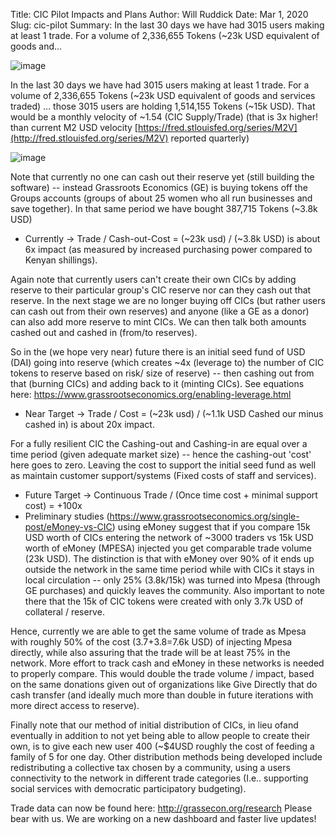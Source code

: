 Title: CIC Pilot Impacts and Plans
Author: Will Ruddick
Date: Mar 1, 2020
Slug: cic-pilot
Summary: In the last 30 days we have had 3015 users making at least 1 trade. For a volume of 2,336,655 Tokens (~23k USD equivalent of goods and...

![image](images/blog/cic-pilot1.webp)

In the last 30 days we have had 3015 users making at least 1 trade. For
a volume of 2,336,655 Tokens (~23k USD equivalent of goods and services
traded) ... those 3015 users are holding 1,514,155 Tokens (~15k USD).
That would be a monthly velocity of ~1.54 (CIC Supply/Trade) (that is
3x higher! than current M2 USD velocity
[https://fred.stlouisfed.org/series/M2V](http://fred.stlouisfed.org/series/M2V)
reported quarterly)

![image](images/blog/cic-pilot42.webp)

Note that currently no one can cash out their reserve yet (still
building the software) -- instead Grassroots Economics (GE) is buying
tokens off the Groups accounts (groups of about 25 women who all run
businesses and save together). In that same period we have bought
387,715 Tokens (~3.8k USD)

- Currently → Trade / Cash-out-Cost = (~23k usd) / (~3.8k USD) is
  about 6x impact (as measured by increased purchasing power compared
  to Kenyan shillings).

Again note that currently users can't create their own CICs by adding
reserve to their particular group's CIC reserve nor can they cash out
that reserve. In the next stage we are no longer buying off CICs (but
rather users can cash out from their own reserves) and anyone (like a GE
as a donor) can also add more reserve to mint CICs. We can then talk
both amounts cashed out and cashed in (from/to reserves).

So in the (we hope very near) future there is an initial seed fund of
USD (DAI) going into reserve (which creates ~4x (leverage to) the
number of CIC tokens to reserve based on risk/ size of reserve) -- then
cashing out from that (burning CICs) and adding back to it (minting
CICs). See equations here:
<https://www.grassrootseconomics.org/enabling-leverage.html>

- Near Target → Trade / Cost = (~23k usd) / (~1.1k USD Cashed our
  minus cashed in) is about 20x impact.

For a fully resilient CIC the Cashing-out and Cashing-in are equal over
a time period (given adequate market size) -- hence the cashing-out
'cost' here goes to zero. Leaving the cost to support the initial seed
fund as well as maintain customer support/systems (Fixed costs of staff
and services).

- Future Target → Continuous Trade / (Once time cost + minimal support
  cost) = +100x
- Preliminary studies
  (<https://www.grassrootseconomics.org/single-post/eMoney-vs-CIC>)
  using eMoney suggest that if you compare 15k USD worth of CICs
  entering the network of ~3000 traders vs 15k USD worth of eMoney
  (MPESA) injected you get comparable trade volume (23k USD). The
  distinction is that with eMoney over 90% of it ends up outside the
  network in the same time period while with CICs it stays in local
  circulation -- only 25% (3.8k/15k) was turned into Mpesa (through GE
  purchases) and quickly leaves the community. Also important to note
  there that the 15k of CIC tokens were created with only 3.7k USD of
  collateral / reserve.

Hence, currently we are able to get the same volume of trade as Mpesa
with roughly 50% of the cost (3.7+3.8=7.6k USD) of injecting Mpesa
directly, while also assuring that the trade will be at least 75% in the
network. More effort to track cash and eMoney in these networks is
needed to properly compare. This would double the trade volume / impact,
based on the same donations given out of organizations like Give
Directly that do cash transfer (and ideally much more than double in
future iterations with more direct access to reserve).

Finally note that our method of initial distribution of CICs, in lieu
ofand eventually in addition to not yet being able to allow people to
create their own, is to give each new user 400 (~$4USD roughly the
cost of feeding a family of 5 for one day. Other distribution methods
being developed include redistributing a collective tax chosen by a
community, using a users connectivity to the network in different trade
categories (I.e.. supporting social services with democratic
participatory budgeting).

Trade data can now be found here: <http://grassecon.org/research> Please
bear with us. We are working on a new dashboard and faster live updates!

